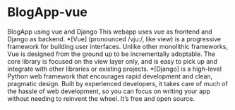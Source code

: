 # BlogApp-vue
BlogApp  using vue and Django
This webapp uses vue as frontend and Django as backend.
*[Vue] (pronounced /vjuː/, like view) is a progressive framework for building user interfaces. Unlike other monolithic frameworks, 
Vue is designed from the ground up to be incrementally adoptable. 
The core library is focused on the view layer only, and is easy to pick up and integrate with other libraries or existing projects.
*[Django] is a high-level Python web framework that encourages rapid development and clean, pragmatic design. Built by experienced developers,
it takes care of much of the hassle of web development, 
so you can focus on writing your app without needing to reinvent the wheel. It’s free and open source.


